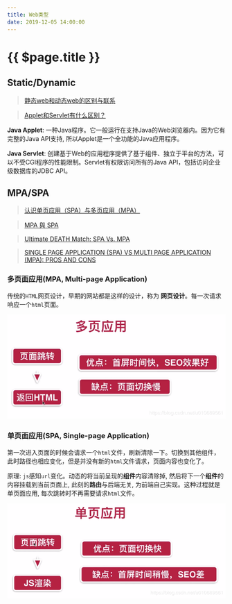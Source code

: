 ```yaml
---
title: Web类型
date: 2019-12-05 14:00:00
---
```


# {{ $page.title }}

## Static/Dynamic

> [静态web和动态web的区别与联系](https://blog.csdn.net/mooreliu/article/details/45563227)

> [Applet和Servlet有什么区别？](https://blog.51cto.com/wushank/1678280)

**Java Applet**: 一种Java程序。它一般运行在支持Java的Web浏览器内。因为它有完整的Java API支持, 所以Applet是一个全功能的Java应用程序。

**Java Servlet**: 创建基于Web的应用程序提供了基于组件、独立于平台的方法，可以不受CGI程序的性能限制。Servlet有权限访问所有的Java API，包括访问企业级数据库的JDBC API。

## MPA/SPA

> [认识单页应用（SPA）与多页应用（MPA）](https://juejin.im/post/5d6b47b36fb9a06b1027419a)

> [MPA 與 SPA](https://ithelp.ithome.com.tw/articles/10202427)

> [Ultimate DEATH Match: SPA Vs. MPA](https://medium.com/@jainshilpa1993/ultimate-death-match-spa-vs-mpa-82e0b79ae6b6)

> [SINGLE PAGE APPLICATION (SPA) VS MULTI PAGE APPLICATION (MPA): PROS AND CONS](https://merehead.com/blog/single-page-application-vs-multi-page-application/)

### 多页面应用(MPA, Multi-page Application)

传统的`HTML`网页设计，早期的网站都是这样的设计，称为 **网页设计**。每一次请求响应一个`html`页面。

![MPA](./images/multi-page.png)

### 单页面应用(SPA, Single-page Application)

第一次进入页面的时候会请求一个`html`文件，刷新清除一下。切换到其他组件，此时路径也相应变化，但是并没有新的`html`文件请求，页面内容也变化了。

原理: `js`感知`url`变化。动态的将当前呈现的**组件**内容清除掉, 然后将下一个**组件**的内容挂载到当前页面上, 此刻的**路由**与后端无关, 为前端自己实现。这种过程就是单页面应用, 每次跳转时不再需要请求`html`文件。

![SPA](./images/single-page.png)
